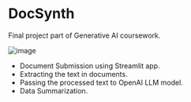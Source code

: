 # DocSynth
Final project part of Generative AI coursework.

![image](https://github.com/JameerBabu/DocSynth/assets/20906632/92e64464-997c-4908-9dfa-c61f8b4a84e7)

* Document Submission using Streamlit app.
* Extracting the text in documents.
* Passing the processed text to OpenAI LLM model. 
* Data Summarization.
